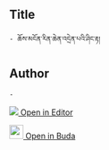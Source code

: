 ## Title
	- ཆོས་མངོན་རིན་ཆེན་འདྲེན་པའི་ཤིང་རྟ།

## Author
	- 



[<img src="https://img.icons8.com/color/25/000000/edit-property.png"> Open in Editor](http://editor.openpecha.org/P004578)

[<img width="25" src="https://library.bdrc.io/icons/BUDA-small.svg"> Open in Buda](https://library.bdrc.io/show/bdr:IE0OPP004578)
